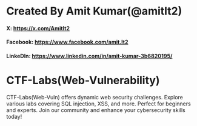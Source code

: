 # Created By Amit Kumar(@amitlt2)
#### X: https://x.com/Amitlt2
#### Facebook: https://www.facebook.com/amit.lt2
#### LinkeDIn: https://www.linkedin.com/in/amit-kumar-3b6820195/

# CTF-Labs(Web-Vulnerability)
CTF-Labs(Web-Vuln) offers dynamic web security challenges. Explore various labs covering SQL injection, XSS, and more. Perfect for beginners and experts. Join our community and enhance your cybersecurity skills today!



